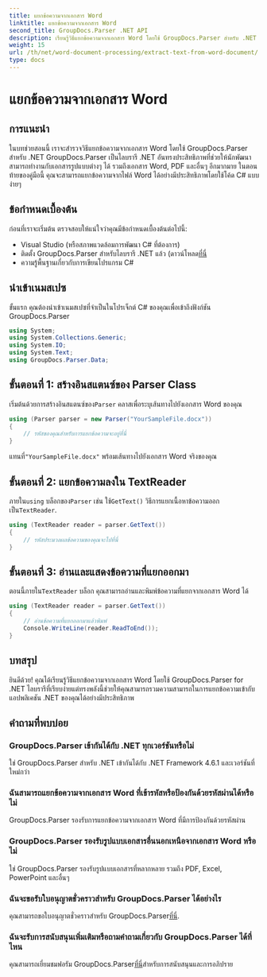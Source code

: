 ```yaml
---
title: แยกข้อความจากเอกสาร Word
linktitle: แยกข้อความจากเอกสาร Word
second_title: GroupDocs.Parser .NET API
description: เรียนรู้วิธีแยกข้อความจากเอกสาร Word โดยใช้ GroupDocs.Parser สำหรับ .NET คำแนะนำทีละขั้นตอนพร้อมตัวอย่างโค้ด
weight: 15
url: /th/net/word-document-processing/extract-text-from-word-document/
type: docs
---
```

# แยกข้อความจากเอกสาร Word

## การแนะนำ
ในบทช่วยสอนนี้ เราจะสำรวจวิธีแยกข้อความจากเอกสาร Word โดยใช้ GroupDocs.Parser สำหรับ .NET GroupDocs.Parser เป็นไลบรารี .NET อันทรงประสิทธิภาพที่ช่วยให้นักพัฒนาสามารถทำงานกับเอกสารรูปแบบต่างๆ ได้ รวมถึงเอกสาร Word, PDF และอื่นๆ อีกมากมาย ในตอนท้ายของคู่มือนี้ คุณจะสามารถแยกข้อความจากไฟล์ Word ได้อย่างมีประสิทธิภาพโดยใช้โค้ด C# แบบง่ายๆ
## ข้อกำหนดเบื้องต้น
ก่อนที่เราจะเริ่มต้น ตรวจสอบให้แน่ใจว่าคุณมีข้อกำหนดเบื้องต้นต่อไปนี้:
- Visual Studio (หรือสภาพแวดล้อมการพัฒนา C# ที่ต้องการ)
- ติดตั้ง GroupDocs.Parser สำหรับไลบรารี .NET แล้ว (ดาวน์โหลด[ที่นี่](https://releases.groupdocs.com/parser/net/-)
- ความรู้พื้นฐานเกี่ยวกับการเขียนโปรแกรม C#

## นำเข้าเนมสเปซ
ขั้นแรก คุณต้องนำเข้าเนมสเปซที่จำเป็นในโปรเจ็กต์ C# ของคุณเพื่อเข้าถึงฟังก์ชัน GroupDocs.Parser
```csharp
using System;
using System.Collections.Generic;
using System.IO;
using System.Text;
using GroupDocs.Parser.Data;
```
## ขั้นตอนที่ 1: สร้างอินสแตนซ์ของ Parser Class
 เริ่มต้นด้วยการสร้างอินสแตนซ์ของ`Parser` คลาสเพื่อระบุเส้นทางไปยังเอกสาร Word ของคุณ
```csharp
using (Parser parser = new Parser("YourSampleFile.docx"))
{
    // รหัสของคุณสำหรับการแยกข้อความจะอยู่ที่นี่
}
```
 แทนที่`"YourSampleFile.docx"` พร้อมเส้นทางไปยังเอกสาร Word จริงของคุณ
## ขั้นตอนที่ 2: แยกข้อความลงใน TextReader
 ภายใน`using` บล็อกของ`Parser` เช่น ใช้`GetText()` วิธีการแยกเนื้อหาข้อความออกเป็น`TextReader`.
```csharp
using (TextReader reader = parser.GetText())
{
    // รหัสประมวลผลข้อความของคุณจะไปที่นี่
}
```
## ขั้นตอนที่ 3: อ่านและแสดงข้อความที่แยกออกมา
 ตอนนี้ภายใน`TextReader` บล็อก คุณสามารถอ่านและพิมพ์ข้อความที่แยกจากเอกสาร Word ได้
```csharp
using (TextReader reader = parser.GetText())
{
    // อ่านข้อความที่แยกออกมาแล้วพิมพ์
    Console.WriteLine(reader.ReadToEnd());
}
```

## บทสรุป
ยินดีด้วย! คุณได้เรียนรู้วิธีแยกข้อความจากเอกสาร Word โดยใช้ GroupDocs.Parser for .NET ไลบรารีที่เรียบง่ายแต่ทรงพลังนี้ช่วยให้คุณสามารถรวมความสามารถในการแยกข้อความเข้ากับแอปพลิเคชัน .NET ของคุณได้อย่างมีประสิทธิภาพ

## คำถามที่พบบ่อย
### GroupDocs.Parser เข้ากันได้กับ .NET ทุกเวอร์ชันหรือไม่
ใช่ GroupDocs.Parser สำหรับ .NET เข้ากันได้กับ .NET Framework 4.6.1 และเวอร์ชันที่ใหม่กว่า
### ฉันสามารถแยกข้อความจากเอกสาร Word ที่เข้ารหัสหรือป้องกันด้วยรหัสผ่านได้หรือไม่
GroupDocs.Parser รองรับการแยกข้อความจากเอกสาร Word ที่มีการป้องกันด้วยรหัสผ่าน
### GroupDocs.Parser รองรับรูปแบบเอกสารอื่นนอกเหนือจากเอกสาร Word หรือไม่
ใช่ GroupDocs.Parser รองรับรูปแบบเอกสารที่หลากหลาย รวมถึง PDF, Excel, PowerPoint และอื่นๆ
### ฉันจะขอรับใบอนุญาตชั่วคราวสำหรับ GroupDocs.Parser ได้อย่างไร
 คุณสามารถขอใบอนุญาตชั่วคราวสำหรับ GroupDocs.Parser[ที่นี่](https://purchase.groupdocs.com/temporary-license/).
### ฉันจะรับการสนับสนุนเพิ่มเติมหรือถามคำถามเกี่ยวกับ GroupDocs.Parser ได้ที่ไหน
 คุณสามารถเยี่ยมชมฟอรัม GroupDocs.Parser[ที่นี่](https://forum.groupdocs.com/c/parser/17)สำหรับการสนับสนุนและการอภิปราย